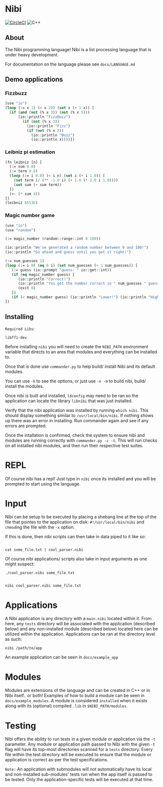 # Nibi

[![CircleCI](https://dl.circleci.com/status-badge/img/gh/nibi-lang/nibi/tree/main.svg?style=svg)](https://dl.circleci.com/status-badge/redirect/gh/nibi-lang/nibi/tree/main)
![C++](https://img.shields.io/badge/c++-%2300599C.svg?style=for-the-badge&logo=c%2B%2B&logoColor=white)

## About

The Nibi programming language! Nibi is a list processing language that is under heavy development.

For documentation on the language please see `docs/LANGUAGE.md` 

## Demo applications

### Fizzbuzz

```lisp
(use "io")
(loop (:= x 1) (< x 20) (set x (+ 1 x)) [
  (if (and (not (% x 3)) (not (% x 5)))
      (io::println "FizzBuzz")
        (if (not (% x 3)) 
          (io::println "Fizz")
          (if (not (% x 5)) 
            (io::println "Buzz") 
            (io::println x))))])
```

### Leibniz pi estimation

```lisp
(fn leibniz [n] [
  (:= sum 0.0)
  (:= term 0.0)
  (loop (:= i 0.0) (< i n) (set i (+ i 1.0)) [
    (set term (/ (** -1.0 i) (+ 1.0 (* 2.0 i 1.0))))
    (set sum (+ sum term))
  ])
  (<- (* sum 4))
])
(leibniz 65536)
```

### Magic number game

```lisp
(use "io")
(use "random")

(:= magic_number (random::range::int 0 100))

(io::println "We've generated a random number between 0 and 100!")
(io::println "Go ahead and guess until you get it right!")

(:= num_guesses 1)
(loop (:= i 0) (eq 0 i) (set num_guesses (+ 1 num_guesses)) [
   (:= guess (io::prompt "guess: " io::get::int))
   (if (eq magic_number guess) [
      (io::println "Correct!")
      (io::println "You got the number correct in " num_guesses " guesses!")
      (exit 0)
   ])
   (if (< magic_number guess) (io::println "Lower!") (io::println "Higher!"))
])
```

## Installing

`Required Libs`:

```
libffi-dev
```

Before installing `nibi` you will need to create the `NIBI_PATH` environment variable that directs
to an area that modules and everything can be installed to. 

Once that is done use `commander.py` to help build/ install Nibi and its default modules.

You can use `-h` to see the options, or just use `-n -m` 
to build nibi, build/ install the modules.

Once nibi is built and installed, `ldconfig` may need to be ran so the application can locate the library `libnibi` that
was just installed.

Verify that the nibi application was installed by running `which nibi`. This should display something similar to
`/usr/local/bin/nibi`. If nothing shows up there was an error in installing. Run commander again and see if any
errors are prompted. 

Once the intallation is confirmed, check the system to ensure nibi and modules are running correctly with `commander.py -c -t`.
This will run checks on all installed nibi modules, and then run their respective test suites.

# REPL

Of course nibi has a repl! Just type in `nibi` once its installed and you will be prompted to start using the language.

# Input

Nibi can be setup to be executed by placing a shebang line at the top of the file that pointes to the application on disk:
`#!/usr/local/bin/nibi` and `chmod`ing the file with the `-x` option. 

If this is done, then nibi scripts can then take in data piped to it like so:

```

cat some_file.txt | cool_parser.nibi

```

Of course nibi applications/ scripts also take in input arguments as one might suspect:

```
./cool_parser.nibi some_file.txt


nibi cool_parser.nibi some_file.txt
```

# Applications

A Nibi application is any directory with a `main.nibi` located within it. From here, any `tests` directory will be associated with the application (described below) and any non-installed module (described below) located here
can be utilized within the application. Applications can be ran at the directory level as such:

```
nibi /path/to/app
```

An example application can be seen in `docs/example_app`

# Modules

Modules are extensions of the language and can be created in C++ or in Nibi itself.. or both! Examples of how to build a module can be seen in `docs/example_modules`. 
A module is considered `installed` when it exists along with its (optional) compiled `.lib` in `$NIBI_PATH/modules`.

# Testing

Nibi offers the ability to run tests in a given module or application via the `-t` parameter. Any module or application path passed to Nibi with the given `-t` flag will have its top-most directories scanned for a `tests` directory. Every file within the test directory will be executed to ensure that the module or application is correct as-per the test specifications. 

`Note:` An application with submodules will not automatically have its local and non-installed sub-modules' tests run when the app itself is passed to be tested. Only the application-specific tests will be executed at that time. 

